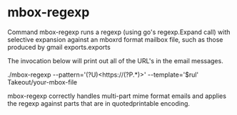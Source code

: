 mbox-regexp
===========

Command mbox-regexp runs a regexp (using go's regexp.Expand call) with selective expansion
against an mboxrd format mailbox file, such as those produced by gmail exports.exports

The invocation below will print out all of the URL's in the email messages.

./mbox-regexp --pattern='(?U)<https://(?P<url>.*)>' --template='$rul' Takeout/your-mbox-file


mbox-regexp correctly handles multi-part mime format emails and applies the regexp against
parts that are in quotedprintable encoding.
